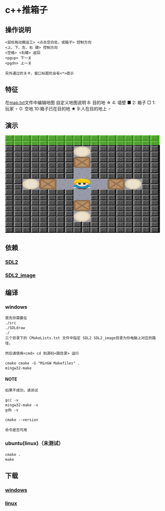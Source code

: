 # c++推箱子

## 操作说明

    <鼠标拖动搬运工> <点击空白处，或箱子> 控制方向
    <上、下、左、右 键> 控制方向
    <空格> <右键> 返回
    <pgup> 下一关
    <pgdn> 上一关

    另外通过的关卡，窗口标题栏会有<*>提示

## 特征

在[map.txt](https://github.com/liubailin2017/box/blob/graph/map.txt)文件中编辑地图
    自定义地图说明
    8: 目的地 ☆
    4: 墙壁  ■
    2: 箱子  □
    1: 玩家  ♀
    0: 空地
    10:箱子已在目的地  ★
    9:人在目的地上  ♂

## 演示

![加载图片请稍候...](readme_img/prtsc.gif)

## 依赖

### [SDL2](http://www.libsdl.org/download-2.0.php)

### [SDL2_image](http://www.libsdl.org/projects/SDL_image/)

## 编译

### windows

    首先你需要在 
    ./src 
    ./SDLdraw 
    ./ 
    三个目录下的 CMakeLists.txt 文件中指定 SDL2 SDL2_image目录为你电脑上对应的路径，
    
    然后请使用<cmd> cd 到源码<跟目录> 运行

    cmake cmake -G "MinGW Makefiles" .
    mingw32-make

#### NOTE

    如果不成功，请测试 

    gcc -v
    mingw32-make -v
    gdb -v

    cmake --version

    命令是否可用

### ubuntu(linux)（未测试）

    cmake .
    make

## 下载

### [windows](https://github.com/liubailin2017/box/releases/download/1.10-g/output.zip)

### [linux](https://github.com/liubailin2017/box/releases/download/ver1.1-g/box-linux.tar)
